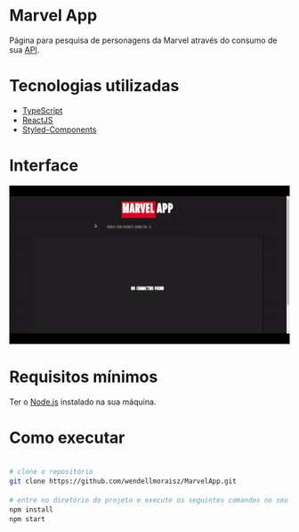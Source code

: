 # Marvel App

Página para pesquisa de personagens da Marvel através do consumo de sua [API](https://developer.marvel.com/).

# Tecnologias utilizadas
- [TypeScript](https://www.typescriptlang.org/)
- [ReactJS](https://reactjs.org/)
- [Styled-Components](https://styled-components.com/)

# Interface

![Login inteface](./public/screenshots/main-page.gif)

# Requisitos mínimos
Ter o [Node.js](https://nodejs.org/en/download/) instalado na sua máquina.

# Como executar

```bash

# clone o repositório
git clone https://github.com/wendellmoraisz/MarvelApp.git

# entre no diretório do projeto e execute os seguintes comandos no seu terminal:
npm install
npm start
```
